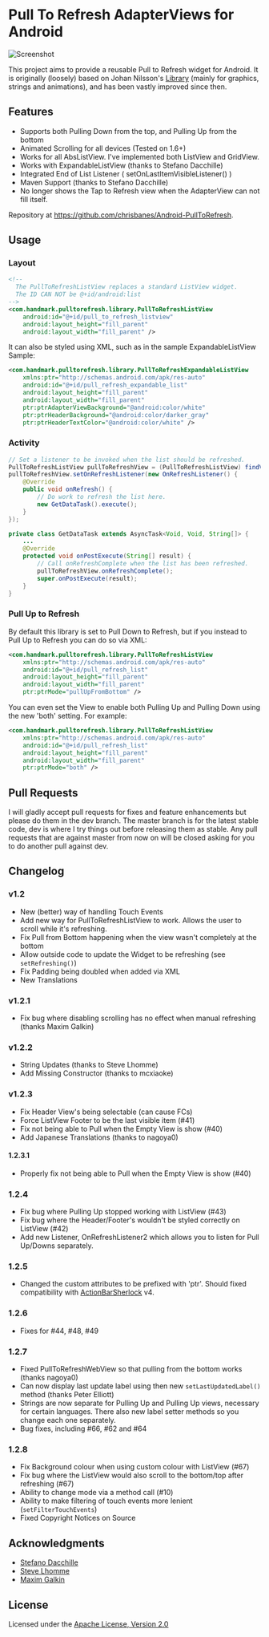 # Pull To Refresh AdapterViews for Android

![Screenshot](https://github.com/chrisbanes/Android-PullToRefresh/raw/master/header_graphic.png)

This project aims to provide a reusable Pull to Refresh widget for Android. It is originally (loosely) based on Johan Nilsson's [Library](https://github.com/johannilsson/android-pulltorefresh) (mainly for graphics, strings and animations), and has been vastly improved since then.

## Features

 * Supports both Pulling Down from the top, and Pulling Up from the bottom
 * Animated Scrolling for all devices (Tested on 1.6+)
 * Works for all AbsListView. I've implemented both ListView and GridView.
 * Works with ExpandableListView (thanks to Stefano Dacchille)
 * Integrated End of List Listener ( setOnLastItemVisibleListener() )
 * Maven Support (thanks to Stefano Dacchille)
 * No longer shows the Tap to Refresh view when the AdapterView can not fill itself.

Repository at <https://github.com/chrisbanes/Android-PullToRefresh>.

## Usage

### Layout

``` xml
<!--
  The PullToRefreshListView replaces a standard ListView widget.
  The ID CAN NOT be @+id/android:list
-->
<com.handmark.pulltorefresh.library.PullToRefreshListView
    android:id="@+id/pull_to_refresh_listview"
    android:layout_height="fill_parent"
    android:layout_width="fill_parent" />
```

It can also be styled using XML, such as in the sample ExpandableListView Sample:

``` xml
<com.handmark.pulltorefresh.library.PullToRefreshExpandableListView
    xmlns:ptr="http://schemas.android.com/apk/res-auto"
    android:id="@+id/pull_refresh_expandable_list"
    android:layout_height="fill_parent"
    android:layout_width="fill_parent"
    ptr:ptrAdapterViewBackground="@android:color/white"
    ptr:ptrHeaderBackground="@android:color/darker_gray"
    ptr:ptrHeaderTextColor="@android:color/white" />
```

### Activity

``` java
// Set a listener to be invoked when the list should be refreshed.
PullToRefreshListView pullToRefreshView = (PullToRefreshListView) findViewById(R.id.pull_to_refresh_listview);
pullToRefreshView.setOnRefreshListener(new OnRefreshListener() {
    @Override
    public void onRefresh() {
        // Do work to refresh the list here.
        new GetDataTask().execute();
    }
});

private class GetDataTask extends AsyncTask<Void, Void, String[]> {
    ...
    @Override
    protected void onPostExecute(String[] result) {
        // Call onRefreshComplete when the list has been refreshed.
        pullToRefreshView.onRefreshComplete();
        super.onPostExecute(result);
    }
}
```


### Pull Up to Refresh

By default this library is set to Pull Down to Refresh, but if you instead to Pull Up to Refresh you can do so via XML:

``` xml
<com.handmark.pulltorefresh.library.PullToRefreshListView
    xmlns:ptr="http://schemas.android.com/apk/res-auto"
    android:id="@+id/pull_refresh_list"
    android:layout_height="fill_parent"
    android:layout_width="fill_parent"
    ptr:ptrMode="pullUpFromBottom" />
```

You can even set the View to enable both Pulling Up and Pulling Down using the new 'both' setting. For example:

``` xml
<com.handmark.pulltorefresh.library.PullToRefreshListView
    xmlns:ptr="http://schemas.android.com/apk/res-auto"
    android:id="@+id/pull_refresh_list"
    android:layout_height="fill_parent"
    android:layout_width="fill_parent"
    ptr:ptrMode="both" />
```

## Pull Requests

I will gladly accept pull requests for fixes and feature enhancements but please do them in the dev branch. The master branch is for the latest stable code,  dev is where I try things out before releasing them as stable. Any pull requests that are against master from now on will be closed asking for you to do another pull against dev.

## Changelog

### v1.2

* New (better) way of handling Touch Events
* Add new way for PullToRefreshListView to work. Allows the user to scroll while it's refreshing.
* Fix Pull from Bottom happening when the view wasn't completely at the bottom
* Allow outside code to update the Widget to be refreshing (see `setRefreshing()`)
* Fix Padding being doubled when added via XML
* New Translations

### v1.2.1

* Fix bug where disabling scrolling has no effect when manual refreshing (thanks Maxim Galkin)

### v1.2.2

* String Updates (thanks to Steve Lhomme)
* Add Missing Constructor (thanks to mcxiaoke)

### v1.2.3

* Fix Header View's being selectable (can cause FCs)
* Force ListView Footer to be the last visible item (#41)
* Fix not being able to Pull when the Empty View is show (#40)
* Add Japanese Translations (thanks to nagoya0)

#### 1.2.3.1

* Properly fix not being able to Pull when the Empty View is show (#40)

### 1.2.4

* Fix bug where Pulling Up stopped working with ListView (#43)
* Fix bug where the Header/Footer's wouldn't be styled correctly on ListView (#42)
* Add new Listener, OnRefreshListener2 which allows you to listen for Pull Up/Downs separately.

### 1.2.5

* Changed the custom attributes to be prefixed with 'ptr'. Should fixed compatibility with [ActionBarSherlock](http://actionbarsherlock.com) v4.

### 1.2.6

* Fixes for #44, #48, #49

### 1.2.7

* Fixed PullToRefreshWebView so that pulling from the bottom works (thanks nagoya0)
* Can now display last update label using then new `setLastUpdatedLabel()` method (thanks 	Peter Elliott)
* Strings are now separate for Pulling Up and Pulling Up views, necessary for certain languages. There also new label setter methods so you change each one separately.
* Bug fixes, including #66, #62 and #64

### 1.2.8

* Fix Background colour when using custom colour with ListView (#67)
* Fix bug where the ListView would also scroll to the bottom/top after refreshing (#67)
* Ability to change mode via a method call (#10)
* Ability to make filtering of touch events more lenient (`setFilterTouchEvents`)
* Fixed Copyright Notices on Source

## Acknowledgments

* [Stefano Dacchille](https://github.com/stefanodacchille)
* [Steve Lhomme](https://github.com/robUx4)
* [Maxim Galkin](https://github.com/mgalkin)


## License

Licensed under the [Apache License, Version 2.0](http://www.apache.org/licenses/LICENSE-2.0.html)
